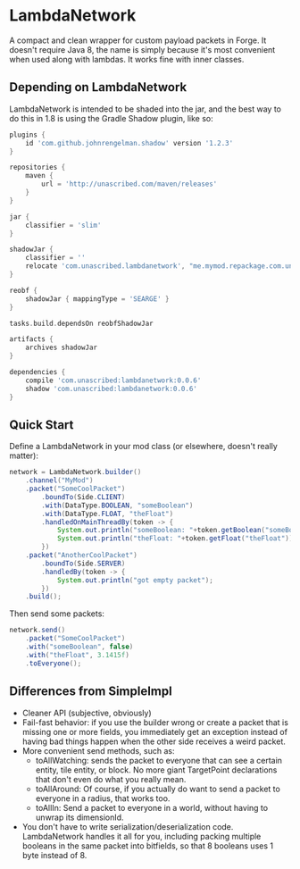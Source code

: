 # LambdaNetwork
A compact and clean wrapper for custom payload packets in Forge. It doesn't
require Java 8, the name is simply because it's most convenient when used along
with lambdas. It works fine with inner classes.

## Depending on LambdaNetwork
LambdaNetwork is intended to be shaded into the jar, and the best way to do this
in 1.8 is using the Gradle Shadow plugin, like so:
```gradle
plugins {
	id 'com.github.johnrengelman.shadow' version '1.2.3'
}

repositories {
	maven {
		url = 'http://unascribed.com/maven/releases'
	}
}

jar {
	classifier = 'slim'
}

shadowJar {
	classifier = ''
	relocate 'com.unascribed.lambdanetwork', "me.mymod.repackage.com.unascribed.lambdanetwork"
}

reobf {
	shadowJar { mappingType = 'SEARGE' }
}

tasks.build.dependsOn reobfShadowJar

artifacts {
	archives shadowJar
}

dependencies {
	compile 'com.unascribed:lambdanetwork:0.0.6'
	shadow 'com.unascribed:lambdanetwork:0.0.6'
}
```

## Quick Start
Define a LambdaNetwork in your mod class (or elsewhere, doesn't really matter):
```java
network = LambdaNetwork.builder()
	.channel("MyMod")
	.packet("SomeCoolPacket")
		.boundTo(Side.CLIENT)
		.with(DataType.BOOLEAN, "someBoolean")
		.with(DataType.FLOAT, "theFloat")
		.handledOnMainThreadBy(token -> {
			System.out.println("someBoolean: "+token.getBoolean("someBoolean"));
			System.out.println("theFloat: "+token.getFloat("theFloat"));
		})
	.packet("AnotherCoolPacket")
		.boundTo(Side.SERVER)
		.handledBy(token -> {
			System.out.println("got empty packet");
		})
	.build();
```

Then send some packets:
```java
network.send()
	.packet("SomeCoolPacket")
	.with("someBoolean", false)
	.with("theFloat", 3.1415f)
	.toEveryone();
```

## Differences from SimpleImpl

* Cleaner API (subjective, obviously)
* Fail-fast behavior: if you use the builder wrong or create a packet that is
	missing one or more fields, you immediately get an exception instead of
	having bad things happen when the other side receives a weird packet.
* More convenient send methods, such as:
	* toAllWatching: sends the packet to everyone that can see a certain entity,
		tile entity, or block. No more giant TargetPoint declarations that don't
		even do what you really mean.
	* toAllAround: Of course, if you actually do want to send a packet to
		everyone in a radius, that works too.
	* toAllIn: Send a packet to everyone in a world, without having to unwrap
		its dimensionId.
* You don't have to write serialization/deserialization code. LambdaNetwork
	handles it all for you, including packing multiple booleans in the same
	packet into bitfields, so that 8 booleans uses 1 byte instead of 8.
